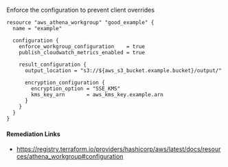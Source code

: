 
Enforce the configuration to prevent client overrides

```hcl
resource "aws_athena_workgroup" "good_example" {
  name = "example"
  
  configuration {
    enforce_workgroup_configuration    = true
    publish_cloudwatch_metrics_enabled = true
    
    result_configuration {
      output_location = "s3://${aws_s3_bucket.example.bucket}/output/"
      
      encryption_configuration {
        encryption_option = "SSE_KMS"
        kms_key_arn       = aws_kms_key.example.arn
      }
    }
  }
}
```

#### Remediation Links
 - https://registry.terraform.io/providers/hashicorp/aws/latest/docs/resources/athena_workgroup#configuration
        